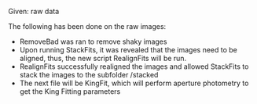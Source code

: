 Given: raw data

The following has been done on the raw images:
- RemoveBad was ran to remove shaky images
- Upon running StackFits, it was revealed that the images need to be aligned, thus, the new script RealignFits will be run.
- RealignFits successfully realigned the images and allowed StackFits to stack the images to the subfolder /stacked
- The next file will be KingFit, which will perform aperture photometry to get the King Fitting parameters